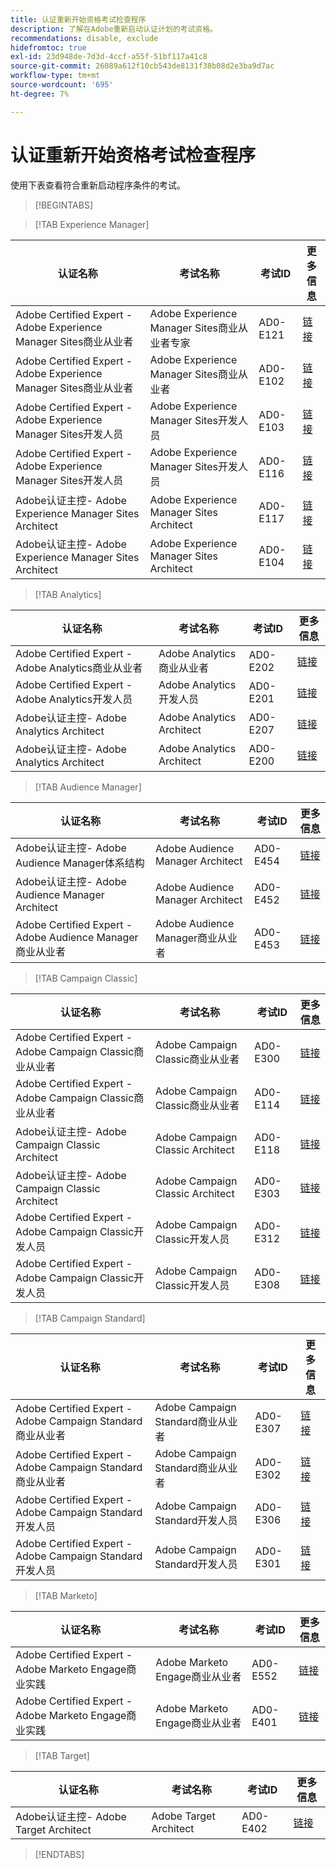 ```yaml
---
title: 认证重新开始资格考试检查程序
description: 了解在Adobe重新启动认证计划的考试资格。
recommendations: disable, exclude
hidefromtoc: true
exl-id: 23d948de-7d3d-4ccf-a55f-51bf117a41c8
source-git-commit: 26089a612f10cb543de8131f38b08d2e3ba9d7ac
workflow-type: tm+mt
source-wordcount: '695'
ht-degree: 7%

---
```


# 认证重新开始资格考试检查程序

使用下表查看符合重新启动程序条件的考试。

>[!BEGINTABS]

>[!TAB Experience Manager]

| 认证名称 | 考试名称 | 考试ID | 更多信息 |
| --- | --- | --- | --- |
| Adobe Certified Expert - Adobe Experience Manager Sites商业从业者 | Adobe Experience Manager Sites商业从业者专家 | AD0-E121 | [链接](https://experienceleague.adobe.com/docs/certification/certification/restart-program.html?lang=en&quot;) |
| Adobe Certified Expert - Adobe Experience Manager Sites商业从业者 | Adobe Experience Manager Sites商业从业者 | AD0-E102 | [链接](https://experienceleague.adobe.com/docs/certification/certification/restart-program.html?lang=en&quot;) |
| Adobe Certified Expert - Adobe Experience Manager Sites开发人员 | Adobe Experience Manager Sites开发人员 | AD0-E103 | [链接](https://experienceleague.adobe.com/docs/certification/certification/restart-program.html?lang=en&quot;) |
| Adobe Certified Expert - Adobe Experience Manager Sites开发人员 | Adobe Experience Manager Sites开发人员 | AD0-E116 | [链接](https://experienceleague.adobe.com/docs/certification/certification/restart-program.html?lang=en&quot;) |
| Adobe认证主控- Adobe Experience Manager Sites Architect | Adobe Experience Manager Sites Architect | AD0-E117 | [链接](https://experienceleague.adobe.com/docs/certification/certification/restart-program.html?lang=en&quot;) |
| Adobe认证主控- Adobe Experience Manager Sites Architect | Adobe Experience Manager Sites Architect | AD0-E104 | [链接](https://experienceleague.adobe.com/docs/certification/certification/restart-program.html?lang=en&quot;) |

>[!TAB Analytics]

| 认证名称 | 考试名称 | 考试ID | 更多信息 |
| --- | --- | --- | --- |
| Adobe Certified Expert - Adobe Analytics商业从业者 | Adobe Analytics商业从业者 | AD0-E202 | [链接](https://experienceleague.adobe.com/docs/certification/certification/restart-program.html?lang=en&quot;) |
| Adobe Certified Expert - Adobe Analytics开发人员 | Adobe Analytics开发人员 | AD0-E201 | [链接](https://experienceleague.adobe.com/docs/certification/certification/restart-program.html?lang=en&quot;) |
| Adobe认证主控- Adobe Analytics Architect | Adobe Analytics Architect | AD0-E207 | [链接](https://experienceleague.adobe.com/docs/certification/certification/restart-program.html?lang=en&quot;) |
| Adobe认证主控- Adobe Analytics Architect | Adobe Analytics Architect | AD0-E200 | [链接](https://experienceleague.adobe.com/docs/certification/certification/restart-program.html?lang=en&quot;) |

>[!TAB Audience Manager]

| 认证名称 | 考试名称 | 考试ID | 更多信息 |
| --- | --- | --- | --- |
| Adobe认证主控- Adobe Audience Manager体系结构 | Adobe Audience Manager Architect | AD0-E454 | [链接](https://experienceleague.adobe.com/docs/certification/certification/restart-program.html?lang=en&quot;) |
| Adobe认证主控- Adobe Audience Manager Architect | Adobe Audience Manager Architect | AD0-E452 | [链接](https://experienceleague.adobe.com/docs/certification/certification/restart-program.html?lang=en&quot;) |
| Adobe Certified Expert - Adobe Audience Manager商业从业者 | Adobe Audience Manager商业从业者 | AD0-E453 | [链接](https://experienceleague.adobe.com/docs/certification/certification/restart-program.html?lang=en&quot;) |

>[!TAB Campaign Classic]

| 认证名称 | 考试名称 | 考试ID | 更多信息 |
| --- | --- | --- | --- |
| Adobe Certified Expert - Adobe Campaign Classic商业从业者 | Adobe Campaign Classic商业从业者 | AD0-E300 | [链接](https://experienceleague.adobe.com/docs/certification/certification/restart-program.html?lang=en&quot;) |
| Adobe Certified Expert - Adobe Campaign Classic商业从业者 | Adobe Campaign Classic商业从业者 | AD0-E114 | [链接](https://experienceleague.adobe.com/docs/certification/certification/restart-program.html?lang=en&quot;) |
| Adobe认证主控- Adobe Campaign Classic Architect | Adobe Campaign Classic Architect | AD0-E118 | [链接](https://experienceleague.adobe.com/docs/certification/certification/restart-program.html?lang=en&quot;) |
| Adobe认证主控- Adobe Campaign Classic Architect | Adobe Campaign Classic Architect | AD0-E303 | [链接](https://experienceleague.adobe.com/docs/certification/certification/restart-program.html?lang=en&quot;) |
| Adobe Certified Expert - Adobe Campaign Classic开发人员 | Adobe Campaign Classic开发人员 | AD0-E312 | [链接](https://experienceleague.adobe.com/docs/certification/certification/restart-program.html?lang=en&quot;) |
| Adobe Certified Expert - Adobe Campaign Classic开发人员 | Adobe Campaign Classic开发人员 | AD0-E308 | [链接](https://experienceleague.adobe.com/docs/certification/certification/restart-program.html?lang=en&quot;) |

>[!TAB Campaign Standard]

| 认证名称 | 考试名称 | 考试ID | 更多信息 |
| --- | --- | --- | --- |
| Adobe Certified Expert - Adobe Campaign Standard商业从业者 | Adobe Campaign Standard商业从业者 | AD0-E307 | [链接](https://experienceleague.adobe.com/docs/certification/certification/restart-program.html?lang=en&quot;) |
| Adobe Certified Expert - Adobe Campaign Standard商业从业者 | Adobe Campaign Standard商业从业者 | AD0-E302 | [链接](https://experienceleague.adobe.com/docs/certification/certification/restart-program.html?lang=en&quot;) |
| Adobe Certified Expert - Adobe Campaign Standard开发人员 | Adobe Campaign Standard开发人员 | AD0-E306 | [链接](https://experienceleague.adobe.com/docs/certification/certification/restart-program.html?lang=en&quot;) |
| Adobe Certified Expert - Adobe Campaign Standard开发人员 | Adobe Campaign Standard开发人员 | AD0-E301 | [链接](https://experienceleague.adobe.com/docs/certification/certification/restart-program.html?lang=en&quot;) |

>[!TAB Marketo]

| 认证名称 | 考试名称 | 考试ID | 更多信息 |
| --- | --- | --- | --- |
| Adobe Certified Expert - Adobe Marketo Engage商业实践 | Adobe Marketo Engage商业从业者 | AD0-E552 | [链接](https://experienceleague.adobe.com/docs/certification/certification/restart-program.html?lang=en&quot;) |
| Adobe Certified Expert - Adobe Marketo Engage商业实践 | Adobe Marketo Engage商业从业者 | AD0-E401 | [链接](https://experienceleague.adobe.com/docs/certification/certification/restart-program.html?lang=en&quot;) |

>[!TAB Target]

| 认证名称 | 考试名称 | 考试ID | 更多信息 |
| --- | --- | --- | --- |
| Adobe认证主控- Adobe Target Architect | Adobe Target Architect | AD0-E402 | [链接](https://experienceleague.adobe.com/docs/certification/certification/restart-program.html?lang=en&quot;) |

>[!ENDTABS]
